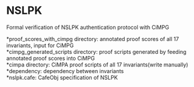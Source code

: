 # NSLPK
Formal verification of NSLPK authentication protocol with CiMPG 
  
*proof_scores_with_cimpg directory: annotated proof scores of all 17 invariants, input for CiMPG  
*cimpg_generated_scripts directory: proof scripts generated by feeding annotated proof scores into CiMPG  
*cimpa directory: CiMPA proof scripts of all 17 invariants(write manually)   
*dependency: dependency between invariants  
*nslpk.cafe: CafeObj specification of NSLPK   



